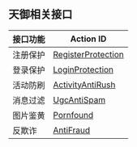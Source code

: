 ## 天御相关接口
接口功能 | Action ID
---|--- 
注册保护 | [RegisterProtection](https://cloud.tencent.com/doc/api/254/2905)
登录保护 | [ LoginProtection](https://cloud.tencent.com/doc/api/254/2906)
活动防刷 | [ActivityAntiRush](https://cloud.tencent.com/doc/api/254/2908)
消息过滤 | [UgcAntiSpam](https://cloud.tencent.com/doc/api/254/2910)
图片鉴黄 | [Pornfound](https://cloud.tencent.com/doc/api/254/2914)
反欺诈 | [AntiFraud](https://cloud.tencent.com/doc/api/254/6418)
